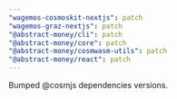 ```yaml
---
"wagemos-cosmoskit-nextjs": patch
"wagemos-graz-nextjs": patch
"@abstract-money/cli": patch
"@abstract-money/core": patch
"@abstract-money/cosmwasm-utils": patch
"@abstract-money/react": patch
---
```


Bumped @cosmjs dependencies versions.
